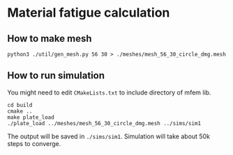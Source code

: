 # Material fatigue calculation

## How to make mesh

```
python3 ./util/gen_mesh.py 56 30 > ./meshes/mesh_56_30_circle_dmg.mesh
```

## How to run simulation

You might need to edit `CMakeLists.txt` to include directory of mfem lib.

```
cd build
cmake ..
make plate_load
./plate_load ../meshes/mesh_56_30_circle_dmg.mesh ../sims/sim1
```

The output will be saved in `./sims/sim1`. Simulation will take about 50k steps to converge.